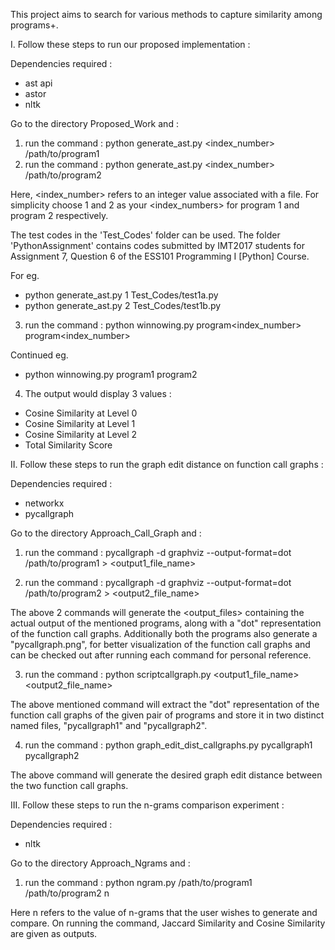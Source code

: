 This project aims to search for various methods to capture similarity among programs+. 

I. Follow these steps to run our proposed implementation :

Dependencies required :
- ast api
- astor
- nltk

Go to the directory Proposed_Work and :

1) run the command : python generate_ast.py <index_number> /path/to/program1
2) run the command : python generate_ast.py <index_number> /path/to/program2

Here, <index_number> refers to an integer value associated with a file. For simplicity choose 1 and 2 as your <index_numbers> for program 1 and program 2 respectively.

The test codes in the 'Test_Codes' folder can be used. The folder 'PythonAssignment' contains codes submitted by IMT2017 students for Assignment 7, Question 6 of the ESS101 Programming I [Python] Course.

For eg.

- python generate_ast.py 1 Test_Codes/test1a.py
- python generate_ast.py 2 Test_Codes/test1b.py

3) run the command : python winnowing.py program<index_number> program<index_number>

Continued eg.

- python winnowing.py program1 program2

4) The output would display 3 values :

- Cosine Similarity at Level 0
- Cosine Similarity at Level 1
- Cosine Similarity at Level 2 
- Total Similarity Score

II. Follow these steps to run the graph edit distance on function call graphs :

Dependencies required :
- networkx
- pycallgraph

Go to the directory Approach_Call_Graph and :

1) run the command : pycallgraph -d graphviz --output-format=dot /path/to/program1 > <output1_file_name>

2) run the command : pycallgraph -d graphviz --output-format=dot /path/to/program2 > <output2_file_name>

The above 2 commands will generate the <output_files> containing the actual output of the mentioned programs, along with a "dot" representation of the function call graphs. Additionally both the programs also generate a "pycallgraph.png", for better visualization of the function call graphs and can be checked out after running each command for personal reference.

3) run the command : python scriptcallgraph.py <output1_file_name> <output2_file_name>

The above mentioned command will extract the "dot" representation of the function call graphs of the given pair of programs and store it in two distinct named files, "pycallgraph1" and "pycallgraph2".  

4) run the command : python graph_edit_dist_callgraphs.py pycallgraph1 pycallgraph2

The above command will generate the desired graph edit distance between the two function call graphs.

III. Follow these steps to run the n-grams comparison experiment :

Dependencies required :
- nltk

Go to the directory Approach_Ngrams and :

1) run the command : python ngram.py /path/to/program1 /path/to/program2 n

Here n refers to the value of n-grams that the user wishes to generate and compare.
On running the command, Jaccard Similarity and Cosine Similarity are given as outputs.